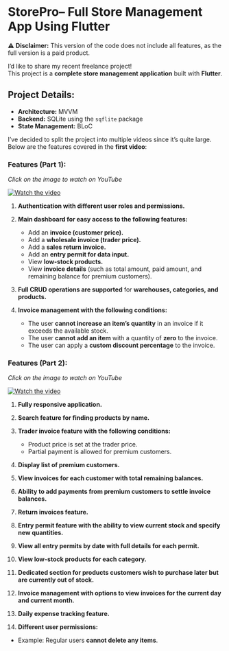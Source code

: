 # **StorePro– Full Store Management App Using Flutter**  

⚠️ **Disclaimer:** This version of the code does not include all features, as the full version is a paid product.  

I’d like to share my recent freelance project!  
This project is a **complete store management application** built with **Flutter**.  

## **Project Details:**  

- **Architecture:** MVVM  
- **Backend:** SQLite using the `sqflite` package  
- **State Management:** BLoC  

I’ve decided to split the project into multiple videos since it’s quite large. Below are the features covered in the **first video**:  

### **Features (Part 1):**  

*Click on the image to watch on YouTube*  

[![Watch the video](https://img.youtube.com/vi/yqCFQivl3eY/0.jpg)](https://www.youtube.com/watch?v=yqCFQivl3eY)  

1. **Authentication with different user roles and permissions.**  

2. **Main dashboard for easy access to the following features:**  
   - Add an **invoice (customer price).**  
   - Add a **wholesale invoice (trader price).**  
   - Add a **sales return invoice.**  
   - Add an **entry permit for data input.**  
   - View **low-stock products.**  
   - View **invoice details** (such as total amount, paid amount, and remaining balance for premium customers).  

3. **Full CRUD operations are supported** for **warehouses, categories, and products.**  

4. **Invoice management with the following conditions:**  
   - The user **cannot increase an item’s quantity** in an invoice if it exceeds the available stock.  
   - The user **cannot add an item** with a quantity of **zero** to the invoice.  
   - The user can apply a **custom discount percentage** to the invoice.  

### **Features (Part 2):**  

*Click on the image to watch on YouTube*  

[![Watch the video](https://img.youtube.com/vi/ZtwRdzbah7A/0.jpg)](https://www.youtube.com/watch?v=ZtwRdzbah7A)  

1. **Fully responsive application.**  

2. **Search feature for finding products by name.**  

3. **Trader invoice feature with the following conditions:**  
   - Product price is set at the trader price.  
   - Partial payment is allowed for premium customers.  

4. **Display list of premium customers.**  

5. **View invoices for each customer with total remaining balances.**  

6. **Ability to add payments from premium customers to settle invoice balances.**  

7. **Return invoices feature.**  

8. **Entry permit feature with the ability to view current stock and specify new quantities.**  

9. **View all entry permits by date with full details for each permit.**  

10. **View low-stock products for each category.**  

11. **Dedicated section for products customers wish to purchase later but are currently out of stock.**  

12. **Invoice management with options to view invoices for the current day and current month.**  

13. **Daily expense tracking feature.**  

14. **Different user permissions:**  
   - Example: Regular users **cannot delete any items**.  
